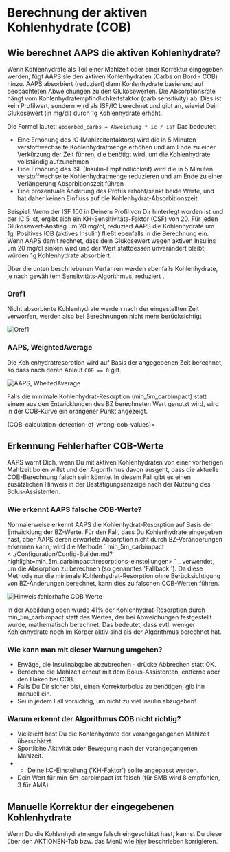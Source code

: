 # Berechnung der aktiven Kohlenhydrate (COB)

## Wie berechnet AAPS die aktiven Kohlenhydrate?

Wenn Kohlenhydrate als Teil einer Mahlzeit oder einer Korrektur eingegeben werden, fügt AAPS sie den aktiven Kohlenhydraten (Carbs on Bord - COB) hinzu. AAPS absorbiert (reduziert) dann Kohlenhydrate basierend auf beobachteten Abweichungen zu den Glukosewerten. Die Absorptionsrate hängt vom Kohlenhydratempfindlichkeitsfaktor (carb sensitivity) ab. Dies ist kein Profilwert, sondern wird als ISF/IC berechnet und gibt an, wieviel Dein Glukosewert (in mg/dl) durch 1g Kohlenhydrate erhöht.

Die Formel lautet: `absorbed_carbs = Abweichung * ic / isf` Das bedeutet:
* Eine Erhöhung des IC (Mahlzeitenfaktors) wird die in 5 Minuten verstoffwechselte Kohlenhydratmenge erhöhen und am Ende zu einer Verkürzung der Zeit führen, die benötigt wird, um die Kohlenhydrate vollständig aufzunehmen
* Eine Erhöhung des ISF (Insulin-Empfindlichkeit) wird die in 5 Minuten verstoffwechselte Kohlenhydratmenge reduzieren und am Ende zu einer Verlängerung Absorbitionszeit führen
* Eine prozentuale Änderung des Profils erhöht/senkt beide Werte, und hat daher keinen Einfluss auf die Kohlenhydrat-Absorbitionszeit

Beispiel: Wenn der ISF 100 in Deinem Profil von Dir hinterlegt worden ist und der IC 5 ist, ergibt sich ein KH-Sensitivitäts-Faktor (CSF) von 20. Für jeden Glukosewert-Anstieg um 20 mg/dl, reduziert AAPS die Kohlenhydrate um 1g. Positives IOB (aktives Insulin) fließt ebenfalls in die Berechnung ein. Wenn AAPS damit rechnet, dass dein Glukosewert wegen aktiven Insulins um 20 mg/dl sinken wird und der Wert stattdessen unverändert bleibt, würden 1g Kohlenhydrate absorbiert.

Über die unten beschriebenen Verfahren werden ebenfalls Kohlenhydrate, je nach gewähltem Sensitvitäts-Algorithmus, reduziert .

### Oref1

Nicht absorbierte Kohlenhydrate werden nach der eingestellten Zeit verworfen, werden also bei Berechnungen nicht mehr berücksichtigt

![Oref1](../images/cob_oref0_orange_II.png)

### AAPS, WeightedAverage

Die Kohlenhydratresorption wird auf Basis der angegebenen Zeit berechnet, so dass nach deren Ablauf  `COB == 0` gilt.

![AAPS, WheitedAverage](../images/cob_aaps2_orange_II.png)

Falls die minimale Kohlenhydrat-Resorption (min_5m_carbimpact) statt einem aus den Entwicklungen des BZ berechneten Wert genutzt wird, wird in der COB-Kurve ein orangener Punkt angezeigt.

(COB-calculation-detection-of-wrong-cob-values)=

## Erkennung Fehlerhafter COB-Werte

AAPS warnt Dich, wenn Du mit aktiven Kohlenhydraten von einer vorherigen Mahlzeit bolen willst und der Algorithmus davon ausgeht, dass die aktuelle COB-Berechnung falsch sein könnte. In diesem Fall gibt es einen zusätzlichen Hinweis in der Bestätigungsanzeige nach der Nutzung des Bolus-Assistenten.

### Wie erkennt AAPS falsche COB-Werte?

Normalerweise erkennt AAPS die Kohlenhydrat-Resorption auf Basis der Entwicklung der BZ-Werte. Für den Fall, dass Du Kohlenhydrate eingegeben hast, aber AAPS deren erwartete Absorption nicht durch BZ-Veränderungen erkennen kann, wird die Methode \` min_5m_carbimpact \<../Configuration/Config-Builder.md?highlight=min_5m_carbimpact#resorptions-einstellungen> \` _ verwendet, um die Absorption zu berechnen (so genanntes 'Fallback '). Da diese Methode nur die minimale Kohlenhydrat-Resorption ohne Berücksichtigung von BZ-Änderungen berechnet, kann dies zu falschen COB-Werten führen.

![Hinweis fehlerhafte COB Werte](../images/Calculator_SlowCarbAbsorption.png)

In der Abbildung oben wurde 41% der Kohlenhydrat-Resorption durch min_5m_carbimpact statt des Wertes, der bei Abweichungen festgestellt wurde, mathematisch berechnet.  Das bedeutet, dass evtl. weniger Kohlenhydrate noch im Körper aktiv sind als der Algorithmus berechnet hat.

### Wie kann man mit dieser Warnung umgehen?

- Erwäge, die Insulinabgabe abzubrechen - drücke Abbrechen statt OK.
- Berechne die Mahlzeit erneut mit dem Bolus-Assistenten, entferne aber den Haken bei COB.
- Falls Du Dir sicher bist, einen Korrekturbolus zu benötigen, gib ihn manuell ein.
- Sei in jedem Fall vorsichtig, um nicht zu viel Insulin abzugeben!

### Warum erkennt der Algorithmus COB nicht richtig?

- Vielleicht hast Du die Kohlenhydrate der vorangegangenen Mahlzeit überschätzt.
- Sportliche Aktivität oder Bewegung nach der vorangegangenen Mahlzeit.
- - Deine I:C-Einstellung ('KH-Faktor') sollte angepasst werden.
- Dein Wert für min_5m_carbimpact ist falsch (für SMB wird 8 empfohlen, 3 für AMA).

## Manuelle Korrektur der eingegebenen Kohlenhydrate

Wenn Du die Kohlenhydratmenge falsch eingeschätzt hast, kannst Du diese über den AKTIONEN-Tab bzw. das Menü wie [hier](Screenshots-carb-correction) beschrieben korrigieren.
